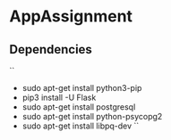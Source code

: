 # AppAssignment
## Dependencies
``
* sudo apt-get install python3-pip
* pip3 install -U Flask
* sudo apt-get install postgresql
* sudo apt-get install python-psycopg2
* sudo apt-get install libpq-dev
``
